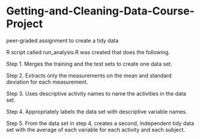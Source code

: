 # Getting-and-Cleaning-Data-Course-Project
peer-graded assignment to create a tidy data

R script called run_analysis.R was created that does the following.

Step 1. Merges the training and the test sets to create one data set.

Step 2. Extracts only the measurements on the mean and standard deviation for each measurement.

Step 3. Uses descriptive activity names to name the activities in the data set.

Step 4. Appropriately labels the data set with descriptive variable names.

Step 5. From the data set in step 4, creates a second, independent tidy data set with the average of each variable for each activity and each subject.
